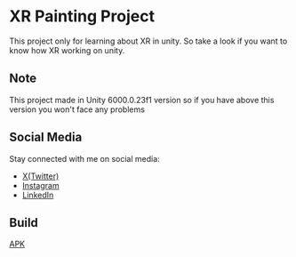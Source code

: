 # XR Painting Project

This project only for learning about XR in unity. So take a look if you want to know how XR working on unity.

## Note

This project made in Unity 6000.0.23f1 version so if you have above this version you won't face any problems

## Social Media
Stay connected with me on social media:
- [X(Twitter)](https://x.com/slo_dev)
- [Instagram](https://www.instagram.com/sl0.dev)
- [LinkedIn](https://www.linkedin.com/in/salem-albanaqi-4914a8302/)

## Build
[APK](https://drive.google.com/file/d/1_rUjrKImwrO_y-LHOeHP5_qtyPWI-sK_/view?usp=sharing)
